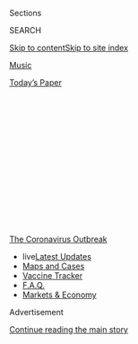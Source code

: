<div id="app">

<div>

<div>

<div>

<div class="NYTAppHideMasthead css-1q2w90k e1suatyy0">

<div class="section css-ui9rw0 e1suatyy2">

<div class="css-eph4ug er09x8g0">

<div class="css-6n7j50">

</div>

<span class="css-1dv1kvn">Sections</span>

<div class="css-10488qs">

<span class="css-1dv1kvn">SEARCH</span>

</div>

[Skip to content](#site-content)[Skip to site
index](#site-index)

</div>

<div id="masthead-section-label" class="css-1wr3we4 eaxe0e00">

[Music](https://www.nytimes3xbfgragh.onion/section/arts/music)

</div>

<div class="css-10698na e1huz5gh0">

</div>

</div>

<div id="masthead-bar-one" class="section hasLinks css-15hmgas e1csuq9d3">

<div class="css-uqyvli e1csuq9d0">

</div>

<div class="css-1uqjmks e1csuq9d1">

</div>

<div class="css-9e9ivx">

[](https://myaccount.nytimes3xbfgragh.onion/auth/login?response_type=cookie&client_id=vi)

</div>

<div class="css-1bvtpon e1csuq9d2">

[Today’s
Paper](https://www.nytimes3xbfgragh.onion/section/todayspaper)

</div>

</div>

</div>

</div>

<div data-aria-hidden="false">

<div id="site-content" data-role="main">

<div>

<div class="css-1aor85t" style="opacity:0.000000001;z-index:-1;visibility:hidden">

<div class="css-1hqnpie">

<div class="css-epjblv">

<span class="css-17xtcya">[Music](/section/arts/music)</span><span class="css-x15j1o">|</span><span class="css-fwqvlz">At
Europe’s Illegal Parties, the Virus Is the Last Thing on Anyone’s
Mind</span>

</div>

<div class="css-k008qs">

<div class="css-1iwv8en">

<span class="css-18z7m18"></span>

<div>

</div>

</div>

<span class="css-1n6z4y">https://nyti.ms/2PtjNbg</span>

<div class="css-1705lsu">

<div class="css-4xjgmj">

<div class="css-4skfbu" data-role="toolbar" data-aria-label="Social Media Share buttons, Save button, and Comments Panel with current comment count" data-testid="share-tools">

  - 
  - 
  - 
  - 
    
    <div class="css-6n7j50">
    
    </div>

  - 

</div>

</div>

</div>

</div>

</div>

</div>

<div id="NYT_TOP_BANNER_REGION" class="css-13pd83m">

<div>

<div id="styln-prism-menu-1592847958612" class="section interactive-content interactive-size-medium css-1edisqu">

<div class="css-17ih8de interactive-body">

<div id="scroll-container" class="css-1gj85ro">

[<span class="styln-title-wrap"><span class="css-1pje3qr">The
Coronavirus</span><span class="css-1pje3qr">
Outbreak</span></span>](https://www.nytimes3xbfgragh.onion/news-event/coronavirus?action=click&pgtype=Article&state=default&region=TOP_BANNER&context=storylines_menu)

  - <span class="css-kqxiym" data-emphasize="true">live</span>[Latest
    Updates](https://www.nytimes3xbfgragh.onion/2020/08/07/world/covid-19-news.html?action=click&pgtype=Article&state=default&region=TOP_BANNER&context=storylines_menu)
  - [Maps and
    Cases](https://www.nytimes3xbfgragh.onion/interactive/2020/us/coronavirus-us-cases.html?action=click&pgtype=Article&state=default&region=TOP_BANNER&context=storylines_menu)
  - [Vaccine
    Tracker](https://www.nytimes3xbfgragh.onion/interactive/2020/science/coronavirus-vaccine-tracker.html?action=click&pgtype=Article&state=default&region=TOP_BANNER&context=storylines_menu)
  - [F.A.Q.](https://www.nytimes3xbfgragh.onion/interactive/2020/world/coronavirus-tips-advice.html?action=click&pgtype=Article&state=default&region=TOP_BANNER&context=storylines_menu)
  - [Markets &
    Economy](https://www.nytimes3xbfgragh.onion/live/2020/08/07/business/stock-market-today-coronavirus?action=click&pgtype=Article&state=default&region=TOP_BANNER&context=storylines_menu)

</div>

</div>

</div>

</div>

</div>

<div id="top-wrapper" class="css-1sy8kpn">

<div id="top-slug" class="css-l9onyx">

Advertisement

</div>

[Continue reading the main
story](#after-top)

<div class="ad top-wrapper" style="text-align:center;height:100%;display:block;min-height:250px">

<div id="top" class="place-ad" data-position="top" data-size-key="top">

</div>

</div>

<div id="after-top">

</div>

</div>

<div>

<div id="sponsor-wrapper" class="css-1hyfx7x">

<div id="sponsor-slug" class="css-19vbshk">

Supported by

</div>

[Continue reading the main
story](#after-sponsor)

<div id="sponsor" class="ad sponsor-wrapper" style="text-align:center;height:100%;display:block">

</div>

<div id="after-sponsor">

</div>

</div>

<div class="css-186x18t">

</div>

<div class="css-1vkm6nb ehdk2mb0">

# At Europe’s Illegal Parties, the Virus Is the Last Thing on Anyone’s Mind

</div>

Across the continent, crowds are flocking to events organized on social
media and messaging apps, despite risks and a backlash.

<div class="css-79elbk" data-testid="photoviewer-wrapper">

<div class="css-z3e15g" data-testid="photoviewer-wrapper-hidden">

</div>

<div class="css-1a48zt4 ehw59r15" data-testid="photoviewer-children">

![<span class="css-16f3y1r e13ogyst0" data-aria-hidden="true">A party on
the northeastern outskirts of Berlin on Aug. 1. Illegal raves are
growing in popularity around Europe while nightclubs are shut because of
the
coronavirus.</span><span class="css-cnj6d5 e1z0qqy90" itemprop="copyrightHolder"><span class="css-1ly73wi e1tej78p0">Credit...</span><span><span>Gordon
Welters for The New York
Times</span></span></span>](https://static01.graylady3jvrrxbe.onion/images/2020/08/07/arts/07illegal-parties1/07illegal-parties1-articleLarge.jpg?quality=75&auto=webp&disable=upscale)

</div>

</div>

<div class="css-18e8msd">

<div class="css-vp77d3 epjyd6m0">

<div class="css-1baulvz">

By [<span class="css-1baulvz" itemprop="name">Alex
Marshall</span>](https://www.nytimes3xbfgragh.onion/by/alex-marshall),
<span class="css-1baulvz" itemprop="name">Thomas Rogers</span> and
[<span class="css-1baulvz last-byline" itemprop="name">Constant
Méheut</span>](https://www.nytimes3xbfgragh.onion/by/constant-meheut)

</div>

</div>

  - 
    
    <div class="css-ld3wwf e16638kd2">
    
    Aug. 7, 2020Updated <span class="css-epvm6">6:09 a.m.
    ET</span>
    
    </div>

  - 
    
    <div class="css-4xjgmj">
    
    <div class="css-pvvomx" data-role="toolbar" data-aria-label="Social Media Share buttons, Save button, and Comments Panel with current comment count" data-testid="share-tools">
    
      - 
      - 
      - 
      - 
        
        <div class="css-6n7j50">
        
        </div>
    
      - 
    
    </div>
    
    </div>

</div>

</div>

<div class="section meteredContent css-1r7ky0e" name="articleBody" itemprop="articleBody">

<div class="css-1fanzo5 StoryBodyCompanionColumn">

<div class="css-53u6y8">

Nightclubs around Europe are shut. But that doesn’t mean the continent’s
party people are staying home.

As coronavirus lockdowns are eased, illegal raves are growing in
popularity. Outdoor events for hundreds — in some cases, thousands —
organized via social media and messaging apps, are in full swing every
weekend, causing headaches for police forces and lawmakers, and stirring
public debate and news media panic.

Tom Wingfield, a senior lecturer at the Liverpool School of Tropical
Medicine, said in an email that there were no medical studies about the
coronavirus and outdoor parties, but that a likely lack of social
distancing posed risks for transmission. Throw in alcohol or drugs, and
those risks could be exacerbated, he said.

Some countries have tried bringing nightclubs back. In Switzerland, most
regions let venues reopen in June, provided they kept attendees’ contact
details. (After many partygoers gave false information, [I.D. checks
became mandatory in some
areas](https://www.bazonline.ch/jetzt-kommt-die-ausweispflicht-in-clubs-und-bars-529522681267).)
Clubs in Barcelona, Spain, [reopened at the end of
June,](https://english.elpais.com/society/2020-06-30/barcelonas-post-covid-club-scene-empty-dance-floors-and-face-masks.html)but
[shut again a few weeks
later](https://elpais.com/sociedad/2020-07-23/espana-pone-coto-al-ocio-nocturno-para-contener-el-coronavirus.html)
as the virus surged in the city.

</div>

</div>

<div class="css-1fanzo5 StoryBodyCompanionColumn">

<div class="css-53u6y8">

In most countries, the idea of packed dance floors is too much to even
consider right now. Many nightclub operators fear they will be the last
businesses allowed to reopen.

Until then, thousands are partying in secret, despite the risk and the
backlash. Last weekend, Times reporters attended three events, in
Berlin, in London and near Paris. Here’s what we saw.

-----

## Berlin: ‘Partying is a huge part of the city’s identity’

It was midnight on Saturday, and a rave in a field on the northeastern
outskirts of Berlin was just getting started. A D.J. in shorts stood
near turntables connected to a generator, playing a warm blend of house
music and techno. A tent selling beer had been set up nearby, and
multicolored lights had been affixed to the trees.

The crowd of about 200 people was getting bigger by the minute. Despite
the sign instructing partygoers to maintain a distance of at least 1.5
meters, about five feet, the dance area was packed, and nobody was
wearing a mask.

</div>

</div>

<div class="css-1fanzo5 StoryBodyCompanionColumn">

<div class="css-53u6y8">

With the pandemic-mandated closure of Berlin’s clubs stretching through
the summer, illegal parties like this one have sprung up to fill the
gap. Most are free to attend, and take place in isolated locations to
escape police scrutiny; many are advertised via Telegram, an encrypted
messaging app. To arrive at the party on Saturday, attendees had to
follow a map sent on the app and walk 15 minutes through an empty
industrial area from the nearest train stop.

</div>

</div>

<div class="css-79elbk" data-testid="photoviewer-wrapper">

<div class="css-z3e15g" data-testid="photoviewer-wrapper-hidden">

</div>

<div class="css-1a48zt4 ehw59r15" data-testid="photoviewer-children">

![<span class="css-16f3y1r e13ogyst0" data-aria-hidden="true">The party
in Berlin last Saturday was organized via the messaging app
Telegram.</span><span class="css-cnj6d5 e1z0qqy90" itemprop="copyrightHolder"><span class="css-1ly73wi e1tej78p0">Credit...</span><span>Gordon
Welters for The New York
Times</span></span>](https://static01.graylady3jvrrxbe.onion/images/2020/08/07/arts/07illegal-parties2/merlin_175244820_2187b541-4f90-4cc3-8e32-86ec55eb94b0-articleLarge.jpg?quality=75&auto=webp&disable=upscale)

</div>

</div>

<div class="css-1fanzo5 StoryBodyCompanionColumn">

<div class="css-53u6y8">

Although the number of new coronavirus infections remains relatively low
in Germany, [they have begun to climb again in recent
weeks](https://www.nytimes3xbfgragh.onion/interactive/2020/world/europe/germany-coronavirus-cases.html),
and parties such as this have become a point of contention in a broader
debate about whether young people are threatening the country’s
much-lauded success. The parties’ persistence has infuriated some public
health officials and politicians, and complicated attempts by the
leaders of the city’s club scene to push for officially sanctioned
events.

Some partygoers on Saturday argued that raves were a much-needed way to
blow off steam after a period of isolation, and pointed out that outdoor
events posed less risk. Berlin’s coronavirus regulations allow for
gatherings in parks of up to 1,000 people, but only if social-distancing
measures are maintained and no alcohol is
sold.

<div id="NYT_MAIN_CONTENT_1_REGION" class="css-9tf9ac">

<div>

<div id="styln-covid-updates-world" class="section interactive-content interactive-size-medium css-1ftcdic">

<div class="css-17ih8de interactive-body">

<div id="styln-briefing-block" data-asset-id="QXJ0aWNsZTpueXQ6Ly9hcnRpY2xlL2MyYTdmODFjLWZlODAtNTBiZC05ZDM2LWRhNjExOTBiZjZkZg==">

<div class="briefing-block-header-section">

# [Latest Updates: The Coronavirus Outbreak](https://www.nytimes3xbfgragh.onion/2020/08/07/world/covid-19-news.html?action=click&pgtype=Article&state=default&region=MAIN_CONTENT_1&context=storylines_live_updates)

<div class="briefing-block-ts">

Updated 2020-08-07T23:47:10.032Z

</div>

</div>

  - [As the U.S. stimulus talks falter again, Trump’s advisers say they
    would tell him to act on his
    own.](https://www.nytimes3xbfgragh.onion/2020/08/07/world/covid-19-news.html?action=click&pgtype=Article&state=default&region=MAIN_CONTENT_1&context=storylines_live_updates#link-232a7bee)
  - [Cuomo says N.Y. schools can reopen in-person but leaves it up to
    districts to determine if, when and
    how.](https://www.nytimes3xbfgragh.onion/2020/08/07/world/covid-19-news.html?action=click&pgtype=Article&state=default&region=MAIN_CONTENT_1&context=storylines_live_updates#link-3f64a70a)
  - [Thousands of cases went unreported in California when a computer
    server
    failed.](https://www.nytimes3xbfgragh.onion/2020/08/07/world/covid-19-news.html?action=click&pgtype=Article&state=default&region=MAIN_CONTENT_1&context=storylines_live_updates#link-14e70066)

<div class="briefing-block-footer">

<div class="briefing-block-footer-meta">

[See more
updates](https://www.nytimes3xbfgragh.onion/2020/08/07/world/covid-19-news.html?action=click&pgtype=Article&state=default&region=MAIN_CONTENT_1&context=storylines_live_updates)

</div>

<div class="briefing-block-briefinglinks">

<span>More live coverage:</span>
[Markets](https://www.nytimes3xbfgragh.onion/live/2020/08/07/business/stock-market-today-coronavirus?action=click&pgtype=Article&state=default&region=MAIN_CONTENT_1&context=storylines_live_updates)

</div>

</div>

</div>

</div>

</div>

</div>

</div>

Standing between the beer tent and the packed dance area, Paul Evina-Ze,
32, an American caricaturist living in Berlin, said that “partying is a
huge part of the city’s identity, and you can’t just expect people to
wait two years.” He added that he was unconcerned about the virus. “I
feel like if I were going to get it, it wouldn’t affect me.”

Evina-Ze’s girlfriend, Valta Klints, 25, said she believed the city
should lead the way in allowing raves under controlled conditions.
“Other people are looking to Berlin as an example,” she said.

</div>

</div>

<div class="css-1fanzo5 StoryBodyCompanionColumn">

<div class="css-53u6y8">

A public backlash against ravers in the city began in May, when
demonstrators gathered in boats on the city’s major canal in support of
workers affected by club closures: The protest [turned into a waterborne
party](https://www.dw.com/en/berlin-police-break-up-floating-party-protest/a-53652185)
of about 3,000 people, and drifted in front of a hospital where Covid-19
patients were being treated.

Another wave of criticism came in late July, after police broke up [a
rave with approximately 3,000 attendees in
Hasenheide](https://www.dw.com/en/berlin-parties-during-pandemic/a-54357745),
a city park.

The cover of this week’s edition of Der Spiegel, the German
newsmagazine, features a picture of the Hasenheide party, with the
headline “Are we too reckless?” In [an interview in the
magazine](https://magazin.spiegel.de/SP/2020/32/172270198/index.html),
Karl Lauterbach, a federal lawmaker with the center-left Social
Democratic Party, said that people who attend the raves and ignore
distancing rules “must be penalized with fines in the hundreds of
euros.”

The Berlin police have stepped up their presence in parks, and in [a
radio interview with the public broadcaster
RBB](https://www.rbb24.de/politik/thema/2020/coronavirus/beitraege_neu/2020/07/berlin-demos-querdenken711-illegale-parties-polizei-aufgebot.html),
a spokesman for the force said that officers would now intervene
earlier, when parties were first forming. But, he added, “the police
cannot replace people’s common sense.” (Berlin’s police department did
not reply to an email seeking comment for this article.)

Leading figures in the club scene and some politicians are calling for a
more proactive approach. The Club Commission, a trade body, has called
on district authorities to make public spaces available to party
organizers under conditions that ensure hygiene measures are maintained.

Lutz Leichsenring, the commission’s spokesman, said by phone that the
Hasenheide party had “stigmatized the club scene,” but that the
persistence of the raves had also made it clear to politicians that
using police to shut them down wasn’t going to solve the problem.

</div>

</div>

<div class="css-1fanzo5 StoryBodyCompanionColumn">

<div class="css-53u6y8">

Uta Reichardt, 34, said at the party on Saturday that she supported the
Club Commission’s approach, adding that she had been disappointed when
an outdoor rave she attended two weeks earlier had been shut down by the
police. Reichardt, an academic at the University of Iceland who was
visiting Berlin, said that allowing the events would be “a sign to a
certain generation of people between 20 and 40 that their culture is
valued.”

“At the moment,” she said, as she moved toward the dancing crowd, “I
feel like tolerance is needed from all sides.”

-----

## Near Paris: ‘I don’t give a damn’

In normal times, the forested shore of the Étang de la Haute Maison, a
pond about 12 miles east of Paris, is a coveted spot for fishermen on
the lookout for carp or pike.

But on Saturday night, a different crowd gathered in the woods by the
water: around 400 young people, moving to techno music that boomed from
loudspeakers as spotlights swept a dance floor.

The popularity of “free parties,” as the illegal events are known here,
has been surging in recent months. “It’s true, since the end of the
lockdown, we’ve seen many more people attending the free parties,” said
Julien Faùx, 26, a regular attendee of the events since before the
pandemic. He was dancing behind the D.J. on Saturday night, as a
skull-and-crossbones flag, hung between two trees, flapped above his
head.

</div>

</div>

<div class="css-1fanzo5 StoryBodyCompanionColumn">

<div class="css-53u6y8">

The event, called The Piracy, had all the trappings of a legal party: A
dedicated Facebook page advertised a lineup of D.J.s, and tickets were
sold online.

The difference was that the location was only released by email less
than an hour before The Piracy began. It came with a warning to approach
the site quietly and not to tell anyone else where it was.

“It’s all about the smooth conduct of the party,” the email said. It
added that partygoers should bring masks and respect social-distancing
measures.

That turned out to be wishful thinking.

“People need that freedom to party,” said Sarah Stalter, 21, a college
student from Switzerland, in France on vacation. Surrounding her were
hundreds of unmasked people, some crammed onto the dance floor in a
forest clearing while others sat to the side in groups, passing around
bottles of alcohol and joints.

“I don’t give a damn,” Stalter said, as she wiggled to the sound of
heavy techno beats. “Of course this virus scares me, but I’ve got to
enjoy my twenties.”

Faùx, a firefighter who was involved in France’s pandemic response, said
he had witnessed firsthand the coronavirus’s devastating effects, and
that people “may be taking the risk of infection far too lightly.”

</div>

</div>

<div class="css-1fanzo5 StoryBodyCompanionColumn">

<div class="css-53u6y8">

But, he added, “The desire to party is stronger than the disease.”

The proliferation of illegal parties poses a challenge for the local
authorities, which have wavered between strict repression and turning a
blind
eye.

</div>

</div>

<div class="css-79elbk" data-testid="photoviewer-wrapper">

<div class="css-z3e15g" data-testid="photoviewer-wrapper-hidden">

</div>

<div class="css-1a48zt4 ehw59r15" data-testid="photoviewer-children">

<div class="css-1xdhyk6 erfvjey0">

<span class="css-1ly73wi e1tej78p0">Image</span>

<div class="css-zjzyr8">

<div data-testid="lazyimage-container" style="height:257.77777777777777px">

</div>

</div>

</div>

<span class="css-16f3y1r e13ogyst0" data-aria-hidden="true">An open-air
party in Saint-Denis, north of Paris, on Aug.
1. </span><span class="css-cnj6d5 e1z0qqy90" itemprop="copyrightHolder"><span class="css-1ly73wi e1tej78p0">Credit...</span><span>Geoffroy
Van Der Hasselt/Agence France-Presse — Getty Images</span></span>

</div>

</div>

<div class="css-1fanzo5 StoryBodyCompanionColumn">

<div class="css-53u6y8">

“The police just let it go until they change their mind,” said Antoine
Calvino, the co-founder of SOCLE, a union of French rave organizers.
“It’s completely random, and we’d like not to be in this gray area
anymore.”

Police recently [launched a crackdown in the Bois de
Vincennes](https://www.leparisien.fr/societe/coronavirus-faute-de-boites-de-nuit-c-est-le-regne-des-free-parties-11-07-2020-8351358.php),
Paris’s largest public park, where every weekend partygoers with
flashlights could be seen wandering the dirt paths on the lookout for
raves in the
woods.

<div id="NYT_MAIN_CONTENT_3_REGION" class="css-9tf9ac">

<div>

<div id="styln-prism-freeform-1594220623585" class="section interactive-content interactive-size-medium css-1ftcdic">

<div class="css-17ih8de interactive-body">

<div id="prism-freeform-block-57380" class="css-19mumt8" data-role="complementary" data-storyline="The Coronavirus Outbreak" data-truncated="true" tabindex="0">

<div class="css-a8d9oz">

<div class="css-eb027h">

[](https://www.nytimes3xbfgragh.onion/news-event/coronavirus?action=click&pgtype=Article&state=default&region=MAIN_CONTENT_3&context=storylines_faq)

### The Coronavirus Outbreak ›

#### Frequently Asked Questions

Updated August 6, 2020

  - #### Why are bars linked to outbreaks?
    
      - Think about a bar. Alcohol is flowing. It can be loud, but it’s
        definitely intimate, and you often need to lean in close to hear
        your friend. And strangers have way, way fewer reservations
        about coming up to people in a bar. That’s sort of the point of
        a bar. Feeling good and close to strangers. It’s no surprise,
        then, that [bars have been linked to outbreaks in several
        states.](https://www.nytimes3xbfgragh.onion/2020/07/02/us/coronavirus-bars.html?action=click&pgtype=Article&state=default&region=MAIN_CONTENT_3&context=storylines_faq)Louisiana
        health officials have tied [at least 100 coronavirus
        cases](https://www.nytimes3xbfgragh.onion/2020/06/22/us/new-coronavirus-phase.html?action=click&pgtype=Article&state=default&region=MAIN_CONTENT_3&context=storylines_faq)
        to bars in the Tigerland nightlife district in Baton Rouge.
        Minnesota has traced 328 recent cases to bars across the state.
        [In
        Idaho](https://www.boisestatepublicradio.org/post/bars-large-venues-close-ada-county-after-surge-coronavirus-prompts-rollback#stream/0),
        health officials shut down bars in Ada County after reporting
        clusters of infections among young adults who had visited
        several bars in downtown Boise. Governors in
        [California](https://www.nytimes3xbfgragh.onion/2020/07/01/us/california-coronavirus-reopening.html?action=click&pgtype=Article&state=default&region=MAIN_CONTENT_3&context=storylines_faq),
        [Texas and
        Arizona](https://www.nytimes3xbfgragh.onion/2020/06/14/us/coronavirus-united-states.html?action=click&pgtype=Article&state=default&region=MAIN_CONTENT_3&context=storylines_faq),
        where coronavirus cases are soaring, have ordered hundreds of
        newly reopened bars to shut down. Less than two weeks after
        Colorado’s bars reopened at limited capacity, Gov. Jared Polis
        [ordered them to
        close](https://www.denverpost.com/2020/06/30/colorado-bars-closed-coronavirus/).

  - #### I have antibodies. Am I now immune?
    
      - As of right now,[that seems likely, for at least several
        months.](https://www.nytimes3xbfgragh.onion/2020/07/22/health/covid-antibodies-herd-immunity.html?action=click&pgtype=Article&state=default&region=MAIN_CONTENT_3&context=storylines_faq)
        There have been frightening accounts of people suffering what
        seems to be a second bout of Covid-19. But experts say these
        patients may have a drawn-out course of infection, with the
        virus taking a slow toll weeks to months after initial exposure.
        People infected with the coronavirus typically
        [produce](https://www.nature.com/articles/s41586-020-2456-9)
        immune molecules called antibodies, which are [protective
        proteins made in response to an
        infection](https://www.nytimes3xbfgragh.onion/2020/05/07/health/coronavirus-antibody-prevalence.html?action=click&pgtype=Article&state=default&region=MAIN_CONTENT_3&context=storylines_faq)[.
        These antibodies
        may](https://www.nytimes3xbfgragh.onion/2020/05/07/health/coronavirus-antibody-prevalence.html?action=click&pgtype=Article&state=default&region=MAIN_CONTENT_3&context=storylines_faq)
        last in the body [only two to three
        months](https://www.nature.com/articles/s41591-020-0965-6),
        which may seem worrisome, but that’s perfectly normal after an
        acute infection subsides, said Dr. Michael Mina, an immunologist
        at Harvard University. It may be possible to get the coronavirus
        again, but it’s highly unlikely that it would be possible in a
        short window of time from initial infection or make people
        sicker the second time.

  - #### I’m a small-business owner. Can I get relief?
    
      - The [stimulus bills enacted in
        March](https://www.nytimes3xbfgragh.onion/article/small-business-loans-stimulus-grants-freelancers-coronavirus.html?action=click&pgtype=Article&state=default&region=MAIN_CONTENT_3&context=storylines_faq)
        offer help for the millions of American small businesses. Those
        eligible for aid are businesses and nonprofit organizations with
        fewer than 500 workers, including sole proprietorships,
        independent contractors and freelancers. Some larger companies
        in some industries are also eligible. The help being offered,
        which is being managed by the Small Business Administration,
        includes the Paycheck Protection Program and the Economic Injury
        Disaster Loan program. But lots of folks have [not yet seen
        payouts.](https://www.nytimes3xbfgragh.onion/interactive/2020/05/07/business/small-business-loans-coronavirus.html?action=click&pgtype=Article&state=default&region=MAIN_CONTENT_3&context=storylines_faq)
        Even those who have received help are confused: The rules are
        draconian, and some are stuck sitting on [money they don’t know
        how to
        use.](https://www.nytimes3xbfgragh.onion/2020/05/02/business/economy/loans-coronavirus-small-business.html?action=click&pgtype=Article&state=default&region=MAIN_CONTENT_3&context=storylines_faq)
        Many small-business owners are getting less than they expected
        or [not hearing anything at
        all.](https://www.nytimes3xbfgragh.onion/2020/06/10/business/Small-business-loans-ppp.html?action=click&pgtype=Article&state=default&region=MAIN_CONTENT_3&context=storylines_faq)

  - #### What are my rights if I am worried about going back to work?
    
      - Employers have to provide [a safe
        workplace](https://www.osha.gov/SLTC/covid-19/standards.html)
        with policies that protect everyone equally. [And if one of your
        co-workers tests positive for the coronavirus, the
        C.D.C.](https://www.nytimes3xbfgragh.onion/article/coronavirus-money-unemployment.html?action=click&pgtype=Article&state=default&region=MAIN_CONTENT_3&context=storylines_faq)
        has said that [employers should tell their
        employees](https://www.cdc.gov/coronavirus/2019-ncov/community/guidance-business-response.html)
        -- without giving you the sick employee’s name -- that they may
        have been exposed to the virus.

  - #### What is school going to look like in September?
    
      - It is unlikely that many schools will return to a normal
        schedule this fall, requiring the grind of [online
        learning](https://www.nytimes3xbfgragh.onion/2020/06/05/us/coronavirus-education-lost-learning.html?action=click&pgtype=Article&state=default&region=MAIN_CONTENT_3&context=storylines_faq),
        [makeshift child
        care](https://www.nytimes3xbfgragh.onion/2020/05/29/us/coronavirus-child-care-centers.html?action=click&pgtype=Article&state=default&region=MAIN_CONTENT_3&context=storylines_faq)
        and [stunted
        workdays](https://www.nytimes3xbfgragh.onion/2020/06/03/business/economy/coronavirus-working-women.html?action=click&pgtype=Article&state=default&region=MAIN_CONTENT_3&context=storylines_faq)
        to continue. California’s two largest public school districts —
        Los Angeles and San Diego — said on July 13, that [instruction
        will be remote-only in the
        fall](https://www.nytimes3xbfgragh.onion/2020/07/13/us/lausd-san-diego-school-reopening.html?action=click&pgtype=Article&state=default&region=MAIN_CONTENT_3&context=storylines_faq),
        citing concerns that surging coronavirus infections in their
        areas pose too dire a risk for students and teachers. Together,
        the two districts enroll some 825,000 students. They are the
        largest in the country so far to abandon plans for even a
        partial physical return to classrooms when they reopen in
        August. For other districts, the solution won’t be an
        all-or-nothing approach. [Many
        systems](https://bioethics.jhu.edu/research-and-outreach/projects/eschool-initiative/school-policy-tracker/),
        including the nation’s largest, New York City, are devising
        [hybrid
        plans](https://www.nytimes3xbfgragh.onion/2020/06/26/us/coronavirus-schools-reopen-fall.html?action=click&pgtype=Article&state=default&region=MAIN_CONTENT_3&context=storylines_faq)
        that involve spending some days in classrooms and other days
        online. There’s no national policy on this yet, so check with
        your municipal school system regularly to see what is happening
        in your
community.

<div id="styln-survey-component-57380" class="styln-survey-component" data-surveyname="faq" data-surveystoryline="coronavirus">

</div>

</div>

<div class="css-6mllg9">

</div>

<div class="css-pmm6ed">

<span class="css-5gimkt"></span>

</div>

</div>

</div>

</div>

</div>

</div>

</div>

The organizers of The Piracy had their sound system confiscated by the
police at a previous party, according to an announcement they posted on
Facebook in July. In an email exchange, a spokesman for the local police
in the city of Champs-sur-Marne, where Saturday’s party took place, said
the force had not been notified of the event, and therefore hadn’t
intervened.

“The police have other things to do than chasing young people listening
to music in the open air in the woods,” said Frédéric Hocquard, a Paris
deputy mayor responsible for tourism and night life.

</div>

</div>

<div class="css-1fanzo5 StoryBodyCompanionColumn">

<div class="css-53u6y8">

But Hocquard added that given the course the pandemic was taking — [a
slow resurgence in
France](https://www.nytimes3xbfgragh.onion/interactive/2020/world/europe/france-coronavirus-cases.html)
has seen an average of about 1,300 cases per day since the beginning of
August — it was likely to be months before nightclubs could reopen,
meaning that open-air parties were the only option.

He added that Paris’s City Council, in collaboration with SOCLE, was
working on a legal framework for the events and a charter to ensure
better health conditions.

“It’s not just a summer thing,” Hocquard said. “A shift is taking
place.”

-----

## London: ‘PLEASE DO NOT SHARE’

Just after midnight last Friday, two young men stood on a street in the
Tottenham district, surrounded by brick warehouses, looking lost.

“Are you going to the rave?” one man with a posh accent asked a
passer-by. He couldn’t work out where it was, he added: The map he’d
been sent via WhatsApp was confusing.

The details of the party they were looking for had been sent to a group
on the messaging app a few hours before: To join, you had to submit a
social media account, so organizers could check you out. Advance tickets
were sold via PayPal.

</div>

</div>

<div class="css-1fanzo5 StoryBodyCompanionColumn">

<div class="css-53u6y8">

Messages in the WhatsApp group included appeals for discretion. “We are
protecting our community,” read one. “Don’t share our infos to anyone,”
it added.

“It’s like a military operation,” one of the plummy-voiced men said,
after finally deciphering the map. “If people put half as much effort
into solving coronavirus, we’d all be out of it by now.”

Soon, after walking through an underpass, the thud-thud-thud of a kick
drum came into earshot and the two men walked up a path toward the
sound. After a quick bag search by security guards, they moved into a
woodland clearing, where about 300 people were dancing to house music,
the trees around them illuminated by green and purple
lights.

<div class="css-79elbk" data-testid="photoviewer-wrapper">

<div class="css-z3e15g" data-testid="photoviewer-wrapper-hidden">

</div>

<div class="css-1a48zt4 ehw59r15" data-testid="photoviewer-children">

<div class="css-zgakxe erfvjey0">

<span class="css-1ly73wi e1tej78p0">Image</span>

<div class="css-zjzyr8">

<div data-testid="lazyimage-container" style="height:299.6666666666667px">

</div>

</div>

</div>

<span class="css-16f3y1r e13ogyst0" data-aria-hidden="true">A party in
Tottenham Marshes in North London on July
31.</span><span class="css-cnj6d5 e1z0qqy90" itemprop="copyrightHolder"><span class="css-1ly73wi e1tej78p0">Credit...</span><span>Alex
Marshall</span></span>

</div>

</div>

The news outlet The Guardian has declared that Britain is now in the
midst of a “[shocking return of
rave](https://www.theguardian.com/music/2020/jun/30/off-their-heads-the-shocking-return-of-the-rave).”
About 30 years ago, young people here created [a moral
panic](https://www.nytimes3xbfgragh.onion/2018/09/10/arts/music/1988-acid-house-summer-of-love-oakenfold.html)
when they began holding parties in secret locations, fueled by ecstasy
and acid house, a new type of dance music at the time.

Today, the moral panic is less about drugs and more about the
coronavirus, with fears that illegal parties could promote a second
wave. In June, [6,000 people attended a party near
Manchester](https://www.bbc.co.uk/news/uk-england-manchester-53062837),
in northern England, where a woman was raped and several people were
stabbed. Parties have been taking place around Britain every weekend
since, with fewer reports of violence. But criticism from newspapers and
politicians has been harsh.

</div>

</div>

<div class="css-1fanzo5 StoryBodyCompanionColumn">

<div class="css-53u6y8">

Some party organizers have tried to respond to public concern: “Covid-19
measure been taken,” said a message in the WhatsApp group about Friday’s
event. “A station at the entry will be at your disposition with facial
mask and hydro alcoholic gel,” it added. These were not in evidence on
arrival, and only a dozen or so attendees wore masks. For most, the
coronavirus seemed far from their minds.

Dancers were packed tightly in front of a D.J. In the middle of the
improvised dance floor, a tall man stood with his eyes closed, moving
his arms like a bird’s wings, transported by the music. People chatted
to each other for a moment, then hugged, instant friends. Occasionally a
balloon drifted above the dance floor, filled with nitrous oxide, the
party’s drug of choice.

One attendee, a 25-year-old architect who asked not to be named in case
he was thrown out of the WhatsApp group, said he’d been going to illegal
raves for a couple of years. “Last year, it was smaller,” he said.
“Everybody just wants to get out now, I suppose.”

Pubs and restaurants in Britain had reopened, he added, but no one in
authority was thinking about dance-music culture. He would have thought
twice about going to an indoor or boat party, he said, but outdoor ones
seemed fine.

As the night went on, more people arrived, even a man on crutches.
Someone climbed a tree at one point, and the music stopped while a
security guard ordered him down. That was the closest the event came to
an incident until, around 4 a.m., three police officers turned up,
shining flashlights across the crowd.

They left as quickly as they arrived, but their presence was enough to
send some home.

About 20 minutes later, the police returned — 20 officers this time —
and stood in the path to the clearing. One officer said they’d agreed
with the D.J. that he could keep playing until 4:30 a.m.

</div>

</div>

<div class="css-1fanzo5 StoryBodyCompanionColumn">

<div class="css-53u6y8">

They wouldn’t make any arrests unless the D.J. refused to stop, the
officer added. (The London police did not answer emailed queries about
the event and their strategy for dealing with illegal parties.)

The sun was rising when the clock struck 4:30, and the music did indeed
stop, before restarting for a final tune, an encore of sorts. Then
everyone quickly dispersed.

The next evening, the party’s organizers sent a new map to the WhatsApp
group, with details of another party that night, and a plea: “PLEASE DO
NOT SHARE.”

Alex Marshall reported from London, Thomas Rogers from Berlin and
Constant Méheut from Champs-sur-Marne, France.

</div>

</div>

<div>

</div>

</div>

<div>

</div>

<div>

</div>

<div>

</div>

<div>

<div id="bottom-wrapper" class="css-1ede5it">

<div id="bottom-slug" class="css-l9onyx">

Advertisement

</div>

[Continue reading the main
story](#after-bottom)

<div id="bottom" class="ad bottom-wrapper" style="text-align:center;height:100%;display:block;min-height:90px">

</div>

<div id="after-bottom">

</div>

</div>

</div>

</div>

</div>

## Site Index

<div>

</div>

## Site Information Navigation

  - [© <span>2020</span> <span>The New York Times
    Company</span>](https://help.nytimes3xbfgragh.onion/hc/en-us/articles/115014792127-Copyright-notice)

<!-- end list -->

  - [NYTCo](https://www.nytco.com/)
  - [Contact
    Us](https://help.nytimes3xbfgragh.onion/hc/en-us/articles/115015385887-Contact-Us)
  - [Work with us](https://www.nytco.com/careers/)
  - [Advertise](https://nytmediakit.com/)
  - [T Brand Studio](http://www.tbrandstudio.com/)
  - [Your Ad
    Choices](https://www.nytimes3xbfgragh.onion/privacy/cookie-policy#how-do-i-manage-trackers)
  - [Privacy](https://www.nytimes3xbfgragh.onion/privacy)
  - [Terms of
    Service](https://help.nytimes3xbfgragh.onion/hc/en-us/articles/115014893428-Terms-of-service)
  - [Terms of
    Sale](https://help.nytimes3xbfgragh.onion/hc/en-us/articles/115014893968-Terms-of-sale)
  - [Site
    Map](https://spiderbites.nytimes3xbfgragh.onion)
  - [Help](https://help.nytimes3xbfgragh.onion/hc/en-us)
  - [Subscriptions](https://www.nytimes3xbfgragh.onion/subscription?campaignId=37WXW)

</div>

</div>

</div>

</div>
